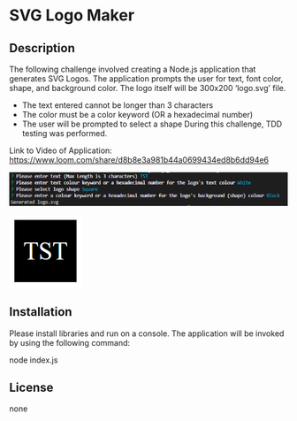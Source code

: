# SVG Logo Maker

## Description

The following challenge involved creating a Node.js application that generates SVG Logos. The application prompts the user for text, font color, shape, and background color. The logo itself will be 300x200 ‘logo.svg’ file.
-	The text entered cannot be longer than 3 characters
-	The color must be a color keyword (OR a hexadecimal number)
-	The user will be prompted to select a shape
During this challenge, TDD testing was performed.


Link to Video of Application: https://www.loom.com/share/d8b8e3a981b44a0699434ed8b6dd94e6

[![Watch the video](./images/2.png)](https://www.loom.com/share/d8b8e3a981b44a0699434ed8b6dd94e6)

![README Preview](./images/1.png)


## Installation

Please install libraries and run on a console. The application will be invoked by using the following command:

node index.js


## License

none

